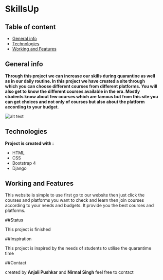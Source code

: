 # SkillsUp

## Table of content
* [General info](#general-info)
* [Technologies](#technologies)
* [Working and Features](#working-and-features)

## General info

**Through this project we can increase our skills during quarantine as well as in our daily routine. In this project we have created a site through which you can choose different courses from different platforms. You will also get to know the different courses available in the era. Mostly students know about few courses which are famous but from this site you can get choices and not only of courses but also about the platform according to your budget.**

![alt text](.media\shop\images\coder.jpg)

## Technologies

**Project is created with :**
* HTML
* CSS
* Bootstrap 4
* Django

## Working and Features

This website is simple to use first go to our website then just click the courses and platforms you want to check and learn then join courses according to your needs and budgets. It provide you the best courses and platforms.

##Status

This project is finished

##Inspiration

This project is inspired by the needs of students to utilise the quarantime time  

##Contact

created by **Anjali Pushkar** and **Nirmal Singh** feel free to contact
 
